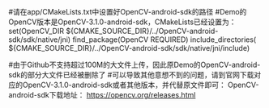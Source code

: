 #请在app/CMakeLists.txt中设置好OpenCV-android-sdk的路径
#Demo的OpenCV版本是OpenCV-3.1.0-android-sdk，CMakeLists已经设置为：
set(OpenCV_DIR ${CMAKE_SOURCE_DIR}/../OpenCV-android-sdk/sdk/native/jni)
find_package(OpenCV REQUIRED)
include_directories( ${CMAKE_SOURCE_DIR}/../OpenCV-android-sdk/sdk/native/jni/include)

#由于Github不支持超过100M的大文件上传，因此原Demo的OpenCV-android-sdk的部分大文件已经被删除了
#可以导致其他意想不到的问题，请到官网下载对应的OpenCV-3.1.0-android-sdk或者其他版本，并代替原文件即可：
OpenCV-android-sdk下载地址：
https://opencv.org/releases.html
